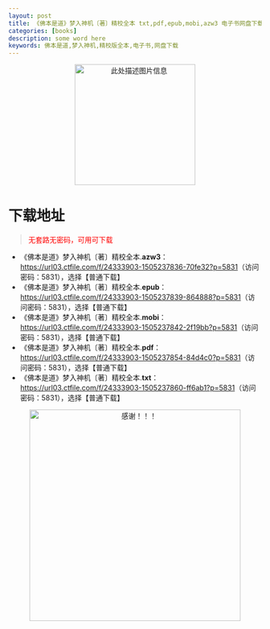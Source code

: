 ```yaml
---
layout: post
title: 《佛本是道》梦入神机〔著〕精校全本 txt,pdf,epub,mobi,azw3 电子书网盘下载
categories: [books]
description: some word here
keywords: 佛本是道,梦入神机,精校版全本,电子书,网盘下载
---
```


<div align="center"><img src="https://qweree.cn/wp-content/uploads/2025/05/fo-ben-shi-dao.jpg" alt="此处描述图片信息" width="240px" height="auto"></div>

# 下载地址

> <p style="color:red" >无套路无密码，可用可下载</p>

- 《佛本是道》梦入神机〔著〕精校全本.**azw3**：<https://url03.ctfile.com/f/24333903-1505237836-70fe32?p=5831>（访问密码：5831），选择【普通下载】
- 《佛本是道》梦入神机〔著〕精校全本.**epub**：<https://url03.ctfile.com/f/24333903-1505237839-864888?p=5831>（访问密码：5831），选择【普通下载】
- 《佛本是道》梦入神机〔著〕精校全本.**mobi**：<https://url03.ctfile.com/f/24333903-1505237842-2f19bb?p=5831>（访问密码：5831），选择【普通下载】
- 《佛本是道》梦入神机〔著〕精校全本.**pdf**：<https://url03.ctfile.com/f/24333903-1505237854-84d4c0?p=5831>（访问密码：5831），选择【普通下载】
- 《佛本是道》梦入神机〔著〕精校全本.**txt**：<https://url03.ctfile.com/f/24333903-1505237860-ff6ab1?p=5831>（访问密码：5831），选择【普通下载】

<div align="center"><img src="https://pic.imgdb.cn/item/6707df6bd29ded1a8ce37031.gif" alt="感谢！！！" width="420px" height="auto"/></div>
